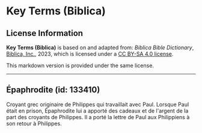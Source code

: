 # Key Terms (Biblica)

## License Information

**Key Terms (Biblica)** is based on and adapted from: _Biblica Bible Dictionary_, [Biblica, Inc.](https://www.biblica.com/), 2023, which is licensed under a [CC BY-SA 4.0 license](https://creativecommons.org/licenses/by-sa/4.0/legalcode.en).

This markdown version is provided under the same license.



--------------------------------

## Épaphrodite (id: 133410)

Croyant grec originaire de Philippes qui travaillait avec Paul. Lorsque Paul était en prison, Épaphrodite lui a apporté des cadeaux et de l'argent de la part des croyants de Philippes. Il a porté la lettre de Paul aux Philippiens à son retour à Philippes.


